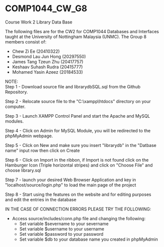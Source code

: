 # COMP1044_CW_G8
Course Work 2 Library Data Base

The following files are for the CW2 for COMP1044 Databases and Interfaces taught at the University of Nottingham Malaysia (UNMC).
The Group 8 members consist of:
- Chew Zi Ee (20410322)
- Desmond Lau Jun Hong (20297550)
- James Tang Tzeun Zhu (20417757)
- Keshaav Suhash Rudra (20415777)
- Mohamed Yasin Azeez (20184533)

NOTE:    
Step 1 - Download source file and librarydbSQL.sql from the Github Repository.

Step 2 - Relocate source file to the "C:\xampp\htdocs" directory on your computer.

Step 3 - Launch XAMPP Control Panel and start the Apache and MySQL modules.

Step 4 - Click on Admin for MySQL Module, you will be redirected to the phpMyAdmin webpage.

Step 5 - Click on New and make sure you insert "librarydb" in the "Datbase name" input row then click on Create

Step 6 - Click on Import in the ribbon, if Import is not found click on the Hamburger Icon (Triple horizontal stripes) and click on "Choose File" and choose library.sql

Step 7 - launch your desired Web Browser Application and key in "localhost/source/login.php" to load the main page of the project

Step 8 - Start using the features on the website and for editing purposes and edit the entries in the database



IN THE CASE OF CONNECTION ERRORS PLEASE TRY THE FOLLOWING:
- Access source/includes/conn.php file and changing the following:
    - Set variable $severname to your severname
    - Set variable $username to your username
    - Set variable $password to your password
    - Set variable $db to your database name you created in phpMyAdmin
